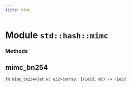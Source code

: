 ```yaml
---
title: mimc
---
```


# Module `std::hash::mimc`

### Methods

## mimc_bn254

```noir
fn mimc_bn254<let N: u32>(array: [Field; N]) -> Field
```

